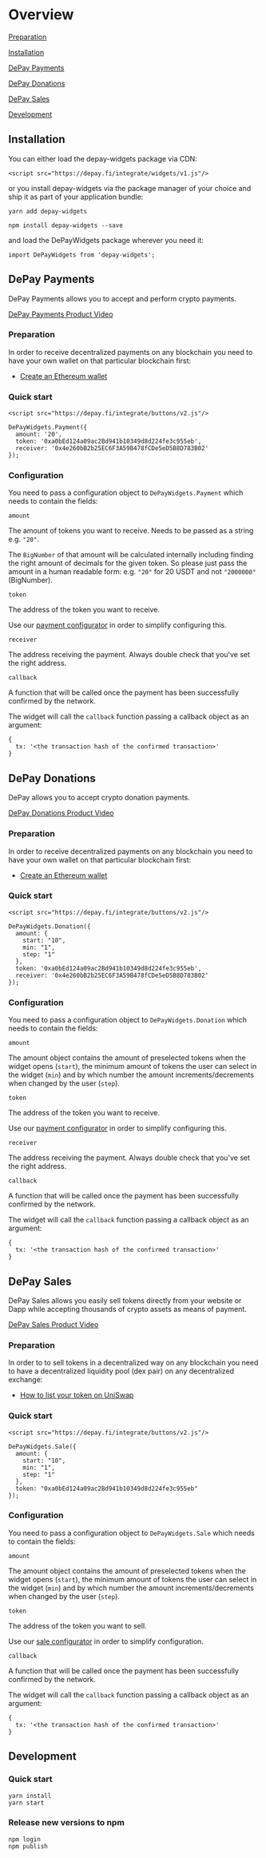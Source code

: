 # Overview

[Preparation](#preparation)

[Installation](#installation)

[DePay Payments](#depay-payments)

[DePay Donations](#depay-donations)

[DePay Sales](#depay-sales)

[Development](#development)

## Installation

You can either load the depay-widgets package via CDN:

```
<script src="https://depay.fi/integrate/widgets/v1.js"/>
```

or you install depay-widgets via the package manager of your choice and ship it as part of your application bundle:

```
yarn add depay-widgets
```

```
npm install depay-widgets --save
```

and load the DePayWidgets package wherever you need it:

```
import DePayWidgets from 'depay-widgets';
```

## DePay Payments

DePay Payments allows you to accept and perform crypto payments.

[DePay Payments Product Video](https://www.youtube.com/watch?v=gP1Q-M7blWw)

### Preparation

In order to receive decentralized payments on any blockchain you need to have your own wallet on that particular blockchain first:

- [Create an Ethereum wallet](https://ethereum.org/en/wallets/)

### Quick start

```
<script src="https://depay.fi/integrate/buttons/v2.js"/>
```

```
DePayWidgets.Payment({
  amount: '20',
  token: '0xa0bEd124a09ac2Bd941b10349d8d224fe3c955eb',
  receiver: '0x4e260bB2b25EC6F3A59B478fCDe5eD5B8D783B02'
});
```

### Configuration

You need to pass a configuration object to `DePayWidgets.Payment` which needs to contain the fields:

`amount`

The amount of tokens you want to receive. Needs to be passed as a string e.g. `"20"`.

The `BigNumber` of that amount will be calculated internally including finding the right amount of decimals for the given token.
So please just pass the amount in a human readable form: e.g. `"20"` for 20 USDT and not `"2000000"` (BigNumber).

`token`

The address of the token you want to receive.

Use our [payment configurator](https://depay.fi/documentation/payments#payment-configurator) in order to simplify configuring this.

`receiver`

The address receiving the payment. Always double check that you've set the right address.

`callback`

A function that will be called once the payment has been successfully confirmed by the network.

The widget will call the `callback` function passing a callback object as an argument:

```
{
  tx: '<the transaction hash of the confirmed transaction>'
}
```

## DePay Donations

DePay allows you to accept crypto donation payments.

[DePay Donations Product Video](XXX)

### Preparation

In order to receive decentralized payments on any blockchain you need to have your own wallet on that particular blockchain first:

- [Create an Ethereum wallet](https://ethereum.org/en/wallets/)

### Quick start

```
<script src="https://depay.fi/integrate/buttons/v2.js"/>
```

```
DePayWidgets.Donation({
  amount: {
    start: "10",
    min: "1",
    step: "1"  
  },
  token: '0xa0bEd124a09ac2Bd941b10349d8d224fe3c955eb',
  receiver: '0x4e260bB2b25EC6F3A59B478fCDe5eD5B8D783B02'
});
```

### Configuration

You need to pass a configuration object to `DePayWidgets.Donation` which needs to contain the fields:

`amount`

The amount object contains the amount of preselected tokens when the widget opens (`start`),
the minimum amount of tokens the user can select in the widget (`min`) and
by which number the amount increments/decrements when changed by the user (`step`).

`token`

The address of the token you want to receive.

Use our [payment configurator](https://depay.fi/documentation/payments#payment-configurator) in order to simplify configuring this.

`receiver`

The address receiving the payment. Always double check that you've set the right address.

`callback`

A function that will be called once the payment has been successfully confirmed by the network.

The widget will call the `callback` function passing a callback object as an argument:

```
{
  tx: '<the transaction hash of the confirmed transaction>'
}
```

## DePay Sales

DePay Sales allows you easily sell tokens directly from your website or Dapp while accepting thousands of crypto assets as means of payment.

[DePay Sales Product Video](https://youtu.be/rfdPCoF3tpw)

### Preparation

In order to to sell tokens in a decentralized way on any blockchain you need to have a decentralized liquidity pool (dex pair) on any decentralized exchange:

- [How to list your token on UniSwap](https://hackernoon.com/how-to-list-your-defi-token-on-uniswap-d4s3w7s)

### Quick start

```
<script src="https://depay.fi/integrate/buttons/v2.js"/>
```

```
DePayWidgets.Sale({
  amount: {
    start: "10",
    min: "1",
    step: "1"
  },
  token: "0xa0bEd124a09ac2Bd941b10349d8d224fe3c955eb"
});
```

### Configuration

You need to pass a configuration object to `DePayWidgets.Sale` which needs to contain the fields:

`amount`

The amount object contains the amount of preselected tokens when the widget opens (`start`),
the minimum amount of tokens the user can select in the widget (`min`) and
by which number the amount increments/decrements when changed by the user (`step`).

`token`

The address of the token you want to sell.

Use our [sale configurator](https://depay.fi/documentation/sale#sale-configurator) in order to simplify configuration.

`callback`

A function that will be called once the payment has been successfully confirmed by the network.

The widget will call the `callback` function passing a callback object as an argument:

```
{
  tx: '<the transaction hash of the confirmed transaction>'
}
```

## Development

### Quick start

```
yarn install
yarn start
```

### Release new versions to npm

```
npm login
npm publish
```
